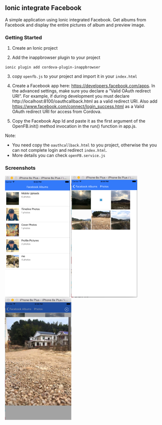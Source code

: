 ## Ionic integrate Facebook

A simple application using Ionic integrated Facebook. Get albums from Facebook and display the entire pictures of album and preview image.

### Getting Started

1. Create an Ionic project

2. Add the inappbrowser plugin to your project
  
  `ionic plugin add cordova-plugin-inappbrowser`

3. copy `openfb.js` to your project and import it in your `index.html`

4. Create a Facebook app here: https://developers.facebook.com/apps. In the advanced settings, make sure you declare a “Valid OAuth redirect URI”. For example, if during development you must declare http://localhost:8100/oauthcallback.html as a valid redirect URI. Also add https://www.facebook.com/connect/login_success.html as a Valid OAuth redirect URI for access from Cordova.

5. Copy the Facebook App Id and paste it as the first argument of the OpenFB.init() method invocation in the run() function in app.js.

Note:
  * You need copy the `oauthcallback.html` to you project, otherwise the you can not  complete login and redirect `index.html`.
  * More details you can check `openFB.service.js`

### Screenshots

<img src="/screenshots/albums.jpg?raw=true" alt="albums" height="400px">
<img src="/screenshots/photos.jpg?raw=true" alt="photos" height="400px">
<img src="/screenshots/photo-preview.jpg?raw=true" alt="preview" height="400px">

